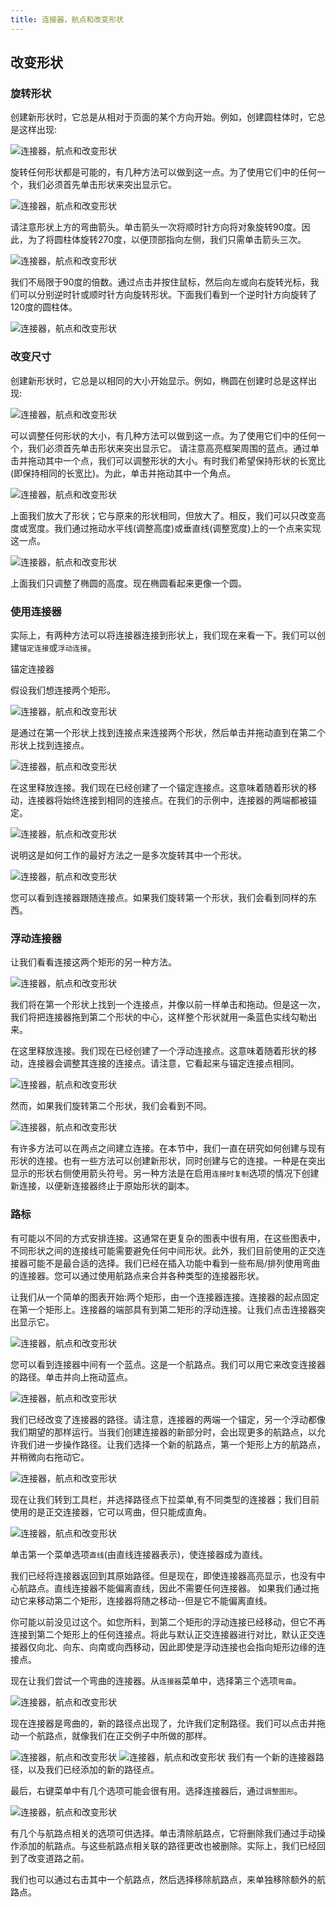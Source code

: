 ```yaml
---
title: 连接器，航点和改变形状
---
```


##	改变形状

### 旋转形状

创建新形状时，它总是从相对于页面的某个方向开始。例如，创建圆柱体时，它总是这样出现:
 
![连接器，航点和改变形状](/docs/themes/freedgo/link_draw.png "连接器，航点和改变形状")   

旋转任何形状都是可能的，有几种方法可以做到这一点。为了使用它们中的任何一个，我们必须首先单击形状来突出显示它。

![连接器，航点和改变形状](/docs/themes/freedgo/link_draw1.png "连接器，航点和改变形状")   

请注意形状上方的弯曲箭头。单击箭头一次将顺时针方向将对象旋转90度。因此，为了将圆柱体旋转270度，以便顶部指向左侧，我们只需单击箭头三次。
 
![连接器，航点和改变形状](/docs/themes/freedgo/link_draw3.png "连接器，航点和改变形状") 

我们不局限于90度的倍数。通过点击并按住鼠标，然后向左或向右旋转光标，我们可以分别逆时针或顺时针方向旋转形状。下面我们看到一个逆时针方向旋转了120度的圆柱体。

 ![连接器，航点和改变形状](/docs/themes/freedgo/link_draw4.png "连接器，航点和改变形状") 

###	改变尺寸

创建新形状时，它总是以相同的大小开始显示。例如，椭圆在创建时总是这样出现:

![连接器，航点和改变形状](/docs/themes/freedgo/link_draw5.png "连接器，航点和改变形状") 
 
可以调整任何形状的大小，有几种方法可以做到这一点。为了使用它们中的任何一个，我们必须首先单击形状来突出显示它。
请注意高亮框架周围的蓝点。通过单击并拖动其中一个点，我们可以调整形状的大小。有时我们希望保持形状的长宽比(即保持相同的长宽比)。为此，单击并拖动其中一个角点。
 
 ![连接器，航点和改变形状](/docs/themes/freedgo/link_draw6.png "连接器，航点和改变形状") 
 
上面我们放大了形状；它与原来的形状相同，但放大了。相反，我们可以只改变高度或宽度。我们通过拖动水平线(调整高度)或垂直线(调整宽度)上的一个点来实现这一点。

 ![连接器，航点和改变形状](/docs/themes/freedgo/link_draw7.png "连接器，航点和改变形状") 

上面我们只调整了椭圆的高度。现在椭圆看起来更像一个圆。

###	使用连接器
实际上，有两种方法可以将连接器连接到形状上，我们现在来看一下。我们可以创建`锚定连接`或`浮动连接`。

锚定连接器

假设我们想连接两个矩形。

![连接器，航点和改变形状](/docs/themes/freedgo/link_draw8.png "连接器，航点和改变形状") 
 
是通过在第一个形状上找到连接点来连接两个形状，然后单击并拖动直到在第二个形状上找到连接点。
 
 ![连接器，航点和改变形状](/docs/themes/freedgo/link_draw9.png "连接器，航点和改变形状") 

在这里释放连接。我们现在已经创建了一个锚定连接点。这意味着随着形状的移动，连接器将始终连接到相同的连接点。在我们的示例中，连接器的两端都被锚定。

![连接器，航点和改变形状](/docs/themes/freedgo/link_draw10.png "连接器，航点和改变形状") 
 
说明这是如何工作的最好方法之一是多次旋转其中一个形状。
 
![连接器，航点和改变形状](/docs/themes/freedgo/link_draw11.png "连接器，航点和改变形状") 


您可以看到连接器跟随连接点。如果我们旋转第一个形状，我们会看到同样的东西。

###	浮动连接器

让我们看看连接这两个矩形的另一种方法。

 ![连接器，航点和改变形状](/docs/themes/freedgo/link_draw12.png "连接器，航点和改变形状") 

我们将在第一个形状上找到一个连接点，并像以前一样单击和拖动。但是这一次，我们将把连接器拖到第二个形状的中心，这样整个形状就用一条蓝色实线勾勒出来。
 

在这里释放连接。我们现在已经创建了一个浮动连接点。这意味着随着形状的移动，连接器会调整其连接的连接点。请注意，它看起来与锚定连接点相同。
 
 ![连接器，航点和改变形状](/docs/themes/freedgo/link_draw13.png "连接器，航点和改变形状") 
 
然而，如果我们旋转第二个形状，我们会看到不同。
 
 
 ![连接器，航点和改变形状](/docs/themes/freedgo/link_draw14.png "连接器，航点和改变形状") 

有许多方法可以在两点之间建立连接。在本节中，我们一直在研究如何创建与现有形状的连接。也有一些方法可以创建新形状，同时创建与它的连接。一种是在突出显示的形状右侧使用箭头符号。另一种方法是在启用`连接时复制`选项的情况下创建新连接，以便新连接器终止于原始形状的副本。

###	路标

有可能以不同的方式安排连接。这通常在更复杂的图表中很有用，在这些图表中，不同形状之间的连接线可能需要避免任何中间形状。此外，我们目前使用的正交连接器可能不是最合适的选择。我们已经在插入功能中看到一些布局/排列使用弯曲的连接器。您可以通过使用航路点来合并各种类型的连接器形状。

让我们从一个简单的图表开始:两个矩形，由一个连接器连接。连接器的起点固定在第一个矩形上。连接器的端部具有到第二矩形的浮动连接。让我们点击连接器突出显示它。
 
 ![连接器，航点和改变形状](/docs/themes/freedgo/link_draw15.png "连接器，航点和改变形状") 
  
您可以看到连接器中间有一个蓝点。这是一个航路点。我们可以用它来改变连接器的路径。单击并向上拖动蓝点。

 ![连接器，航点和改变形状](/docs/themes/freedgo/link_draw16.png "连接器，航点和改变形状") 

我们已经改变了连接器的路径。请注意，连接器的两端一个锚定，另一个浮动都像我们期望的那样运行。当我们创建连接器的新部分时，会出现更多的航路点，以允许我们进一步操作路径。让我们选择一个新的航路点，第一个矩形上方的航路点，并稍微向右拖动它。
 
![连接器，航点和改变形状](/docs/themes/freedgo/link_draw17.png "连接器，航点和改变形状") 


现在让我们转到工具栏，并选择路径点下拉菜单,有不同类型的连接器；我们目前使用的是正交连接器，它可以弯曲，但只能成直角。
 
  ![连接器，航点和改变形状](/docs/themes/freedgo/link_draw18.png "连接器，航点和改变形状") 

单击第一个菜单选项`直线`(由直线连接器表示)，使连接器成为直线。

我们已经将连接器返回到其原始路径。但是现在，即使连接器高亮显示，也没有中心航路点。直线连接器不能偏离直线，因此不需要任何连接器。
如果我们通过拖动它来移动第二个矩形，连接器将随之移动--但是它不能偏离直线。

你可能以前没见过这个。如您所料，到第二个矩形的浮动连接已经移动，但它不再连接到第二个矩形上的任何连接点。将此与默认正交连接器进行对比，默认正交连接器仅向北、向东、向南或向西移动，因此即使是浮动连接也会指向矩形边缘的连接点。

现在让我们尝试一个弯曲的连接器。从`连接器`菜单中，选择第三个选项`弯曲`。

![连接器，航点和改变形状](/docs/themes/freedgo/link_draw19.png "连接器，航点和改变形状") 
 
现在连接器是弯曲的，新的路径点出现了，允许我们定制路径。我们可以点击并拖动一个航路点，就像我们在正交例子中所做的那样。
 
 ![连接器，航点和改变形状](/docs/themes/freedgo/link_draw20.png "连接器，航点和改变形状") 
  ![连接器，航点和改变形状](/docs/themes/freedgo/link_draw21.png "连接器，航点和改变形状") 
我们有一个新的连接器路径，以及我们已经添加的新的路径点。

最后，右键菜单中有几个选项可能会很有用。选择连接器后，通过`调整图形`。

 ![连接器，航点和改变形状](/docs/themes/freedgo/link_draw22.png "连接器，航点和改变形状") 
  
有几个与航路点相关的选项可供选择。单击清除航路点，它将删除我们通过手动操作添加的航路点。与这些航路点相关联的路径更改也被删除。实际上，我们已经回到了改变道路之前。
  

我们也可以通过右击其中一个航路点，然后选择移除航路点，来单独移除额外的航路点。 
